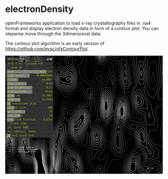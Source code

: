electronDensity
================

openFrameworks application to load x-ray crystallography files in .na4 format and display electron density data in form of a contour plot. You can stepwise move through the 3dimensional data. 

The contour plot algorithm is an early version of https://github.com/evsc/ofxContourPlot.

<p align="center">
	<img src="https://raw.githubusercontent.com/evsc/XRCrystals/master/electronDensity/screenshot.png"/>
</p>